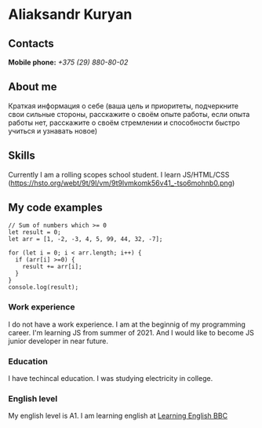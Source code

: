 # Aliaksandr Kuryan


## Contacts
**Mobile phone:**   *+375 (29) 880-80-02*

## About me
Краткая информация о себе (ваша цель и приоритеты, подчеркните свои сильные стороны, расскажите о своём опыте работы, если опыта работы нет, расскажите о своём стремлении и способности быстро учиться и узнавать новое)


## Skills
Currently I am a rolling scopes school student. I learn JS/HTML/CSS
(https://hsto.org/webt/9t/9l/vm/9t9lvmkomk56v41_-tso6mohnb0.png)

## My code examples
```
// Sum of numbers which >= 0
let result = 0;
let arr = [1, -2, -3, 4, 5, 99, 44, 32, -7];

for (let i = 0; i < arr.length; i++) {
  if (arr[i] >=0) {
    result += arr[i];
  }
}
console.log(result); 
```

### Work experience
I do not have a work experience.
I am at the beginnig of my programming career. I'm learning JS from summer of 2021. And I would like to become JS junior developer in near future.

### Education
I have techincal education. I was studying electricity in college.

### English level
My english level is A1.
I am learning english at [Learning English BBC](https://www.bbc.co.uk/learningenglish/english/course/emw)